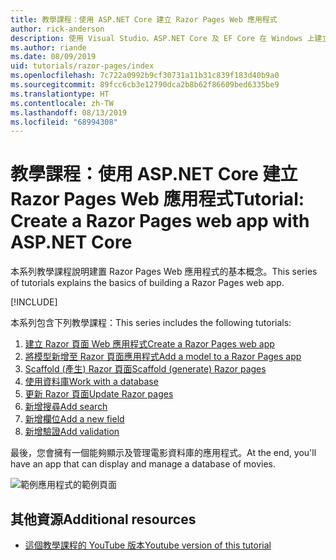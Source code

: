 ```yaml
---
title: 教學課程：使用 ASP.NET Core 建立 Razor Pages Web 應用程式
author: rick-anderson
description: 使用 Visual Studio、ASP.NET Core 及 EF Core 在 Windows 上建立 Razor Pages Web 應用程式。
ms.author: riande
ms.date: 08/09/2019
uid: tutorials/razor-pages/index
ms.openlocfilehash: 7c722a0992b9cf30731a11b31c839f183d40b9a0
ms.sourcegitcommit: 89fcc6cb3e12790dca2b8b62f86609bed6335be9
ms.translationtype: HT
ms.contentlocale: zh-TW
ms.lasthandoff: 08/13/2019
ms.locfileid: "68994308"
---
```

# <a name="tutorial-create-a-razor-pages-web-app-with-aspnet-core"></a><span data-ttu-id="4c523-103">教學課程：使用 ASP.NET Core 建立 Razor Pages Web 應用程式</span><span class="sxs-lookup"><span data-stu-id="4c523-103">Tutorial: Create a Razor Pages web app with ASP.NET Core</span></span>

<span data-ttu-id="4c523-104">本系列教學課程說明建置 Razor Pages Web 應用程式的基本概念。</span><span class="sxs-lookup"><span data-stu-id="4c523-104">This series of tutorials explains the basics of building a Razor Pages web app.</span></span> 

[!INCLUDE[](~/includes/advancedRP.md)]

<span data-ttu-id="4c523-105">本系列包含下列教學課程：</span><span class="sxs-lookup"><span data-stu-id="4c523-105">This series includes the following tutorials:</span></span>

1. [<span data-ttu-id="4c523-106">建立 Razor 頁面 Web 應用程式</span><span class="sxs-lookup"><span data-stu-id="4c523-106">Create a Razor Pages web app</span></span>](xref:tutorials/razor-pages/razor-pages-start)
1. [<span data-ttu-id="4c523-107">將模型新增至 Razor 頁面應用程式</span><span class="sxs-lookup"><span data-stu-id="4c523-107">Add a model to a Razor Pages app</span></span>](xref:tutorials/razor-pages/model)
1. [<span data-ttu-id="4c523-108">Scaffold (產生) Razor 頁面</span><span class="sxs-lookup"><span data-stu-id="4c523-108">Scaffold (generate) Razor pages</span></span>](xref:tutorials/razor-pages/page)
1. [<span data-ttu-id="4c523-109">使用資料庫</span><span class="sxs-lookup"><span data-stu-id="4c523-109">Work with a database</span></span>](xref:tutorials/razor-pages/sql)
1. [<span data-ttu-id="4c523-110">更新 Razor 頁面</span><span class="sxs-lookup"><span data-stu-id="4c523-110">Update Razor pages</span></span>](xref:tutorials/razor-pages/da1)
1. [<span data-ttu-id="4c523-111">新增搜尋</span><span class="sxs-lookup"><span data-stu-id="4c523-111">Add search</span></span>](xref:tutorials/razor-pages/search)
1. [<span data-ttu-id="4c523-112">新增欄位</span><span class="sxs-lookup"><span data-stu-id="4c523-112">Add a new field</span></span>](xref:tutorials/razor-pages/new-field)
1. [<span data-ttu-id="4c523-113">新增驗證</span><span class="sxs-lookup"><span data-stu-id="4c523-113">Add validation</span></span>](xref:tutorials/razor-pages/validation)

<span data-ttu-id="4c523-114">最後，您會擁有一個能夠顯示及管理電影資料庫的應用程式。</span><span class="sxs-lookup"><span data-stu-id="4c523-114">At the end, you'll have an app that can display and manage a database of movies.</span></span>

![範例應用程式的範例頁面](index/_static/sample-page.png)

## <a name="additional-resources"></a><span data-ttu-id="4c523-116">其他資源</span><span class="sxs-lookup"><span data-stu-id="4c523-116">Additional resources</span></span>

* [<span data-ttu-id="4c523-117">這個教學課程的 YouTube 版本</span><span class="sxs-lookup"><span data-stu-id="4c523-117">Youtube version of this tutorial</span></span>](https://www.youtube.com/watch?v=F0SP7Ry4flQ&feature=youtu.be)
